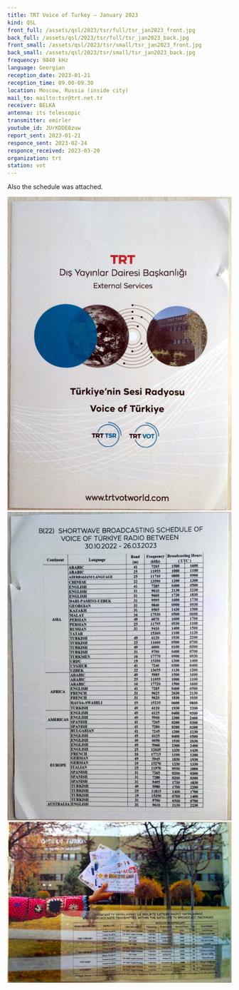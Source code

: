 ```yaml
---
title: TRT Voice of Turkey — January 2023
kind: QSL
front_full: /assets/qsl/2023/tsr/full/tsr_jan2023_front.jpg
back_full: /assets/qsl/2023/tsr/full/tsr_jan2023_back.jpg
front_small: /assets/qsl/2023/tsr/small/tsr_jan2023_front.jpg
back_small: /assets/qsl/2023/tsr/small/tsr_jan2023_back.jpg
frequency: 9840 kHz
language: Georgian
reception_date: 2023-01-21
reception_time: 09.00-09.30
location: Moscow, Russia (inside city)
mail_to: mailto:tsr@trt.net.tr
receiver: BELKA
antenna: its telescopic
transmitter: emirler
youtube_id: JUrKDDE8zuw
report_sent: 2023-01-21
responce_sent: 2023-02-24
responce_received: 2023-03-20
organization: trt
station: vot
---
```


Also the schedule was attached.

<a href="/assets/qsl/2023/tsr/full/tsr_jan2023_booklet1.jpg">
<img src="/assets/qsl/2023/tsr/small/tsr_jan2023_booklet1.jpg"/>
</a>

<a href="/assets/qsl/2023/tsr/full/tsr_jan2023_booklet2.jpg">
<img src="/assets/qsl/2023/tsr/small/tsr_jan2023_booklet2.jpg"/>
</a>

<a href="/assets/qsl/2023/tsr/full/tsr_jan2023_booklet3.jpg">
<img src="/assets/qsl/2023/tsr/small/tsr_jan2023_booklet3.jpg"/>
</a>

